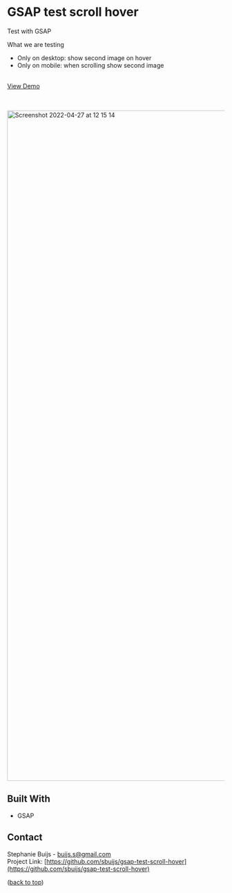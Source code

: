 <div id="top"></div>


<h1 align="left">GSAP test scroll hover</h1>
  <p align="left">
       Test with GSAP 

What we are testing
- Only on desktop: show second image on hover
- Only on mobile: when scrolling show second image
<br/>
       <a href="https://sbuijs.github.io/gsap-test-scroll-hover/">View Demo</a>
  </p>
</div>
<br/>
<br/>
<img width="1552" alt="Screenshot 2022-04-27 at 12 15 14" src="https://user-images.githubusercontent.com/1607627/165496367-23058a37-9437-4eda-bb96-1ce18acb46c5.png">


## Built With
- GSAP


## Contact

Stephanie Buijs - buijs.s@gmail.com<br/>
Project Link: [https://github.com/sbuijs/gsap-test-scroll-hover](https://github.com/sbuijs/gsap-test-scroll-hover)<br/>

<p align="left">(<a href="#top">back to top</a>)</p>
